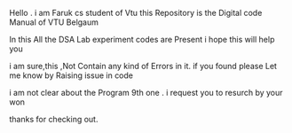 Hello .
i am Faruk cs student of Vtu 
this Repository is the Digital code Manual 
of VTU Belgaum

In this All the DSA Lab experiment codes are Present
i hope this will help you 

i am sure,this ,Not Contain any kind of Errors in it. 
if you found please Let me know by Raising issue in code

i am not clear about the Program 9th one .
i request you to resurch by your won 

thanks for checking out.
